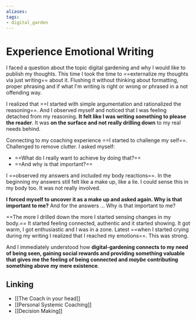 ```yaml
---
aliases: 
tags: 
- digital_garden
---
```

# Experience Emotional Writing
I faced a question about the topic digital gardening and why I would like to publish my thoughts. This time I took the time to ==externalize my thoughts via just writing== about it. Flushing it without thinking about formatting, proper phrasing and if what I'm writing is right or wrong or phrased in a not offending way.

I realized that ==I started with simple argumentation and rationalized the reasoning==. And I observed myself and noticed that I was feeling detached from my reasoning. **It felt like I was writing something to please the reader**. It was **on the surface and not really drilling down** to my real needs behind.

Connecting to my coaching experience ==I started to challenge my self==. Challenged to remove clutter. I asked myself: 
+ ==What do I really want to achieve by doing that?== 
+ ==And why is that important?== 

I ==observed my answers and included my body reactions==. In the beginning my answers still felt like a make up, like a lie. I could sense this in my body too. It was not really involved.  

**I forced myself to uncover it as a make up and asked again. Why is that important to me?** And for the answers ... Why is that important to me? 

==The more I drilled down the more I started sensing changes in my body.== It started feeling connected, authentic and it started showing. It got warm, I got enthusiastic and I was in a zone. Latest ==when I started crying during my writing I realized that I reached my emotions==. This was strong. 

And I immediately understood how **digital-gardening connects to my need of being seen, gaining social rewards and providing something valuable that gives me the feeling of being connected and *maybe* contributing something above my mere existence**.


## Linking
+ [[The Coach in your head]]
+ [[Personal Systemic Coaching]]
+ [[Decision Making]]